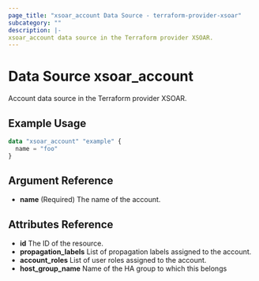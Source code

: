 ```yaml
---
page_title: "xsoar_account Data Source - terraform-provider-xsoar"
subcategory: ""
description: |-
xsoar_account data source in the Terraform provider XSOAR.
---
```


# Data Source xsoar_account

Account data source in the Terraform provider XSOAR.

## Example Usage
```terraform
data "xsoar_account" "example" {
  name = "foo"
}
```

## Argument Reference
- **name** (Required) The name of the account.

## Attributes Reference
- **id** The ID of the resource.
- **propagation_labels** List of propagation labels assigned to the account.
- **account_roles** List of user roles assigned to the account.
- **host_group_name** Name of the HA group to which this belongs